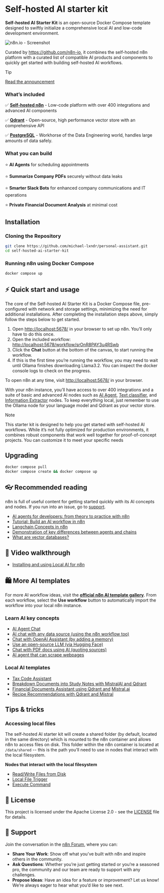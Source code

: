 # Self-hosted AI starter kit

**Self-hosted AI Starter Kit** is an open-source Docker Compose template designed to swiftly initialize a comprehensive local AI and low-code development environment.

![n8n.io - Screenshot](https://raw.githubusercontent.com/n8n-io/self-hosted-ai-starter-kit/main/assets/n8n-demo.gif)

Curated by <https://github.com/n8n-io>, it combines the self-hosted n8n
platform with a curated list of compatible AI products and components to
quickly get started with building self-hosted AI workflows.

> [!TIP]
> [Read the announcement](https://blog.n8n.io/self-hosted-ai/)

### What’s included

✅ [**Self-hosted n8n**](https://n8n.io/) - Low-code platform with over 400
integrations and advanced AI components

✅ [**Qdrant**](https://qdrant.tech/) - Open-source, high performance vector
store with an comprehensive API

✅ [**PostgreSQL**](https://www.postgresql.org/) -  Workhorse of the Data
Engineering world, handles large amounts of data safely.

### What you can build

⭐️ **AI Agents** for scheduling appointments

⭐️ **Summarize Company PDFs** securely without data leaks

⭐️ **Smarter Slack Bots** for enhanced company communications and IT operations

⭐️ **Private Financial Document Analysis** at minimal cost

## Installation

### Cloning the Repository

```bash
git clone https://github.com/michael-lxndr/personal-assistant.git
cd self-hosted-ai-starter-kit
```

### Running n8n using Docker Compose

```bash
docker compose up
```

## ⚡️ Quick start and usage

The core of the Self-hosted AI Starter Kit is a Docker Compose file, pre-configured with network and storage settings, minimizing the need for additional installations.
After completing the installation steps above, simply follow the steps below to get started.

1. Open <http://localhost:5678/> in your browser to set up n8n. You’ll only
   have to do this once.
2. Open the included workflow:
   <http://localhost:5678/workflow/srOnR8PAY3u4RSwb>
3. Click the **Chat** button at the bottom of the canvas, to start running the workflow.
4. If this is the first time you’re running the workflow, you may need to wait
   until Ollama finishes downloading Llama3.2. You can inspect the docker
   console logs to check on the progress.

To open n8n at any time, visit <http://localhost:5678/> in your browser.

With your n8n instance, you’ll have access to over 400 integrations and a
suite of basic and advanced AI nodes such as
[AI Agent](https://docs.n8n.io/integrations/builtin/cluster-nodes/root-nodes/n8n-nodes-langchain.agent/),
[Text classifier](https://docs.n8n.io/integrations/builtin/cluster-nodes/root-nodes/n8n-nodes-langchain.text-classifier/),
and [Information Extractor](https://docs.n8n.io/integrations/builtin/cluster-nodes/root-nodes/n8n-nodes-langchain.information-extractor/)
nodes. To keep everything local, just remember to use the Ollama node for your
language model and Qdrant as your vector store.

> [!NOTE]
> This starter kit is designed to help you get started with self-hosted AI
> workflows. While it’s not fully optimized for production environments, it
> combines robust components that work well together for proof-of-concept
> projects. You can customize it to meet your specific needs

## Upgrading

```bash
docker compose pull
docker compose create && docker compose up
```

## 👓 Recommended reading

n8n is full of useful content for getting started quickly with its AI concepts
and nodes. If you run into an issue, go to [support](#support).

- [AI agents for developers: from theory to practice with n8n](https://blog.n8n.io/ai-agents/)
- [Tutorial: Build an AI workflow in n8n](https://docs.n8n.io/advanced-ai/intro-tutorial/)
- [Langchain Concepts in n8n](https://docs.n8n.io/advanced-ai/langchain/langchain-n8n/)
- [Demonstration of key differences between agents and chains](https://docs.n8n.io/advanced-ai/examples/agent-chain-comparison/)
- [What are vector databases?](https://docs.n8n.io/advanced-ai/examples/understand-vector-databases/)

## 🎥 Video walkthrough

- [Installing and using Local AI for n8n](https://www.youtube.com/watch?v=xz_X2N-hPg0)

## 🛍️ More AI templates

For more AI workflow ideas, visit the [**official n8n AI template
gallery**](https://n8n.io/workflows/?categories=AI). From each workflow,
select the **Use workflow** button to automatically import the workflow into
your local n8n instance.

### Learn AI key concepts

- [AI Agent Chat](https://n8n.io/workflows/1954-ai-agent-chat/)
- [AI chat with any data source (using the n8n workflow too)](https://n8n.io/workflows/2026-ai-chat-with-any-data-source-using-the-n8n-workflow-tool/)
- [Chat with OpenAI Assistant (by adding a memory)](https://n8n.io/workflows/2098-chat-with-openai-assistant-by-adding-a-memory/)
- [Use an open-source LLM (via Hugging Face)](https://n8n.io/workflows/1980-use-an-open-source-llm-via-huggingface/)
- [Chat with PDF docs using AI (quoting sources)](https://n8n.io/workflows/2165-chat-with-pdf-docs-using-ai-quoting-sources/)
- [AI agent that can scrape webpages](https://n8n.io/workflows/2006-ai-agent-that-can-scrape-webpages/)

### Local AI templates

- [Tax Code Assistant](https://n8n.io/workflows/2341-build-a-tax-code-assistant-with-qdrant-mistralai-and-openai/)
- [Breakdown Documents into Study Notes with MistralAI and Qdrant](https://n8n.io/workflows/2339-breakdown-documents-into-study-notes-using-templating-mistralai-and-qdrant/)
- [Financial Documents Assistant using Qdrant and](https://n8n.io/workflows/2335-build-a-financial-documents-assistant-using-qdrant-and-mistralai/) [Mistral.ai](http://mistral.ai/)
- [Recipe Recommendations with Qdrant and Mistral](https://n8n.io/workflows/2333-recipe-recommendations-with-qdrant-and-mistral/)

## Tips & tricks

### Accessing local files

The self-hosted AI starter kit will create a shared folder (by default,
located in the same directory) which is mounted to the n8n container and
allows n8n to access files on disk. This folder within the n8n container is
located at `/data/shared` -- this is the path you’ll need to use in nodes that
interact with the local filesystem.

**Nodes that interact with the local filesystem**

- [Read/Write Files from Disk](https://docs.n8n.io/integrations/builtin/core-nodes/n8n-nodes-base.filesreadwrite/)
- [Local File Trigger](https://docs.n8n.io/integrations/builtin/core-nodes/n8n-nodes-base.localfiletrigger/)
- [Execute Command](https://docs.n8n.io/integrations/builtin/core-nodes/n8n-nodes-base.executecommand/)

## 📜 License

This project is licensed under the Apache License 2.0 - see the
[LICENSE](LICENSE) file for details.

## 💬 Support

Join the conversation in the [n8n Forum](https://community.n8n.io/), where you
can:

- **Share Your Work**: Show off what you’ve built with n8n and inspire others
  in the community.
- **Ask Questions**: Whether you’re just getting started or you’re a seasoned
  pro, the community and our team are ready to support with any challenges.
- **Propose Ideas**: Have an idea for a feature or improvement? Let us know!
  We’re always eager to hear what you’d like to see next.
